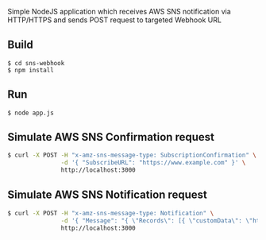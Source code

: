 Simple NodeJS application which receives AWS SNS notification via HTTP/HTTPS and sends POST request to targeted Webhook URL

## Build
```
$ cd sns-webhook 
$ npm install
```

## Run
```
$ node app.js
```

## Simulate AWS SNS Confirmation request
```bash
$ curl -X POST -H "x-amz-sns-message-type: SubscriptionConfirmation" \
               -d '{ "SubscribeURL": "https://www.example.com" }' \
               http://localhost:3000
```

## Simulate AWS SNS Notification request
```bash
$ curl -X POST -H "x-amz-sns-message-type: Notification" \
               -d '{ "Message": "{ \"Records\": [{ \"customData\": \"https://www.example.com\" }] }" }' \
               http://localhost:3000
```